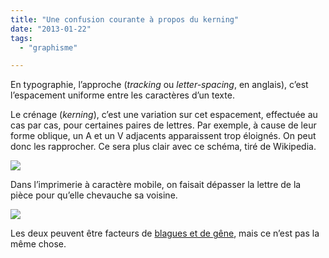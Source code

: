 ```yaml
---
title: "Une confusion courante à propos du kerning"
date: "2013-01-22"
tags:
  - "graphisme"

---
```


En typographie, l’approche (_tracking_ ou _letter-spacing_, en anglais), c’est l’espacement uniforme entre les caractères d’un texte.

Le crénage (_kerning_), c’est une variation sur cet espacement, effectuée au cas par cas, pour certaines paires de lettres. Par exemple, à cause de leur forme oblique, un A et un V adjacents apparaissent trop éloignés. On peut donc les rapprocher. Ce sera plus clair avec ce schéma, tiré de Wikipedia.

![](http://upload.wikimedia.org/wikipedia/commons/d/da/Kerning_EN.svg)

Dans l’imprimerie à caractère mobile, on faisait dépasser la lettre de la pièce pour qu’elle chevauche sa voisine.

![](/assets/images/f-kern.jpg)

Les deux peuvent être facteurs de [blagues et de gêne](http://www.11points.com/Web-Tech/11_Photos_Made_Raunchy_With_Bad_Kerning), mais ce n’est pas la même chose.
